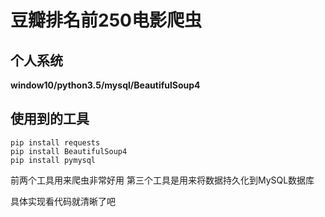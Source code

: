 
# **豆瓣排名前250电影爬虫**

## **个人系统**

**window10/python3.5/mysql/BeautifulSoup4**

## **使用到的工具**

```
pip install requests
pip install BeautifulSoup4
pip install pymysql
```

前两个工具用来爬虫非常好用
第三个工具是用来将数据持久化到MySQL数据库

具体实现看代码就清晰了吧

